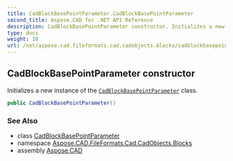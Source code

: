 ```yaml
---
title: CadBlockBasePointParameter.CadBlockBasePointParameter
second_title: Aspose.CAD for .NET API Reference
description: CadBlockBasePointParameter constructor. Initializes a new instance of the CadBlockBasePointParameter class
type: docs
weight: 10
url: /net/aspose.cad.fileformats.cad.cadobjects.blocks/cadblockbasepointparameter/cadblockbasepointparameter/
---
```

## CadBlockBasePointParameter constructor

Initializes a new instance of the [`CadBlockBasePointParameter`](../) class.

```csharp
public CadBlockBasePointParameter()
```

### See Also

* class [CadBlockBasePointParameter](../)
* namespace [Aspose.CAD.FileFormats.Cad.CadObjects.Blocks](../../cadblockbasepointparameter/)
* assembly [Aspose.CAD](../../../)


